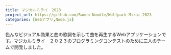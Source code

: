 ```yaml
---
title: マジカルミライ　2023
project_url: https://github.com/Ramen-Noodle/Wolfpack-Mirai-2023
categories: [Webアプリ,Node.js]
---
```


色んなビジュアル効果と曲の歌詞を示して曲を再生するWebアプリケーションです。マジカルミライ　２０２３のプログラミングコンテストのために三人のチームで開発しました。